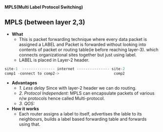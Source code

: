 **MPLS(Multi Label Protocol Switching)**


## MPLS (between layer 2,3)
- **What** 
  - This is packet forwarding technique where every data packet is assigned a LABEL and Packet is forwarded without looking into contents of packet or routing table(ie before reaching layer-3). which connects organizational sites together but just using label.
  - LABEL is placed in Layer-2 header. 
```c
site-1  --------------- internet --------------- site-2
comp1 -connect to comp2->                         comp2
```
- **Advantages**
  - _1. Less delay_ Since with layer-2 header we can do routing.
  - _2. Protocol Independent:_ MPLS can encapsulate packets of various n/w protocols hence called Multi-protocol.
  - _3. QOS:_
- **How it works**
  - Each router assigns a label to itself, advertises the lable to its neighbours, builds a label based forwarding table and forwards using that.
